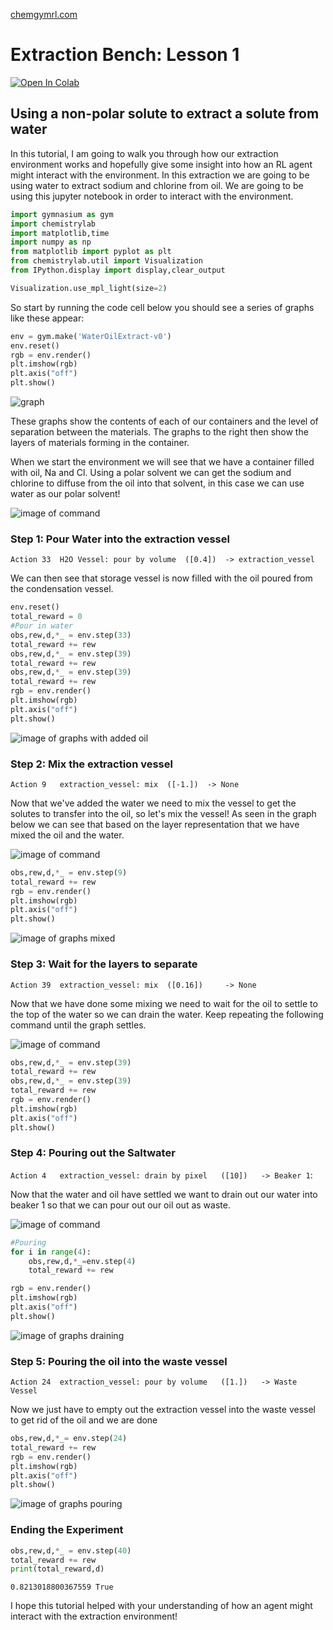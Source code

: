 [chemgymrl.com](https://chemgymrl.com/)

# Extraction Bench: Lesson 1

[![Open In Colab](https://colab.research.google.com/assets/colab-badge.svg)](https://colab.research.google.com/github/chemgymrl/chemgymrl/blob/rewrite/lessons/notebooks/extraction_lesson.ipynb)

## Using a non-polar solute to extract a solute from water

In this tutorial, I am going to walk you through how our extraction environment works and hopefully give some insight into how an
RL agent might interact with the environment. In this extraction we are going to be using water to extract sodium and
chlorine from oil. We are going to be using this jupyter notebook in order to interact
with the environment.


```python
import gymnasium as gym
import chemistrylab
import matplotlib,time
import numpy as np
from matplotlib import pyplot as plt
from chemistrylab.util import Visualization
from IPython.display import display,clear_output

Visualization.use_mpl_light(size=2)

```

So start by running the code cell below you should see a series of graphs like these appear:

```python
env = gym.make('WaterOilExtract-v0')
env.reset()
rgb = env.render()
plt.imshow(rgb)
plt.axis("off")
plt.show()
```


![graph](tutorial_figures/extraction-lesson-1/water_oil.png)

These graphs show the contents of each of our containers and the level of separation between the materials. The graphs
to the right then show the layers of materials forming in the container.

When we start the environment we will see that we have a container filled with oil, Na and Cl. Using a polar solvent
we can get the sodium and chlorine to diffuse from the oil into that solvent, in this case we can use water as our polar
solvent!

![image of command](https://ak.picdn.net/shutterstock/videos/4620521/thumb/4.jpg)

### Step 1: Pour Water into the extraction vessel

`Action 33	H2O Vessel: pour by volume	([0.4])	 -> extraction_vessel `

We can then see that storage vessel is now filled with the oil poured from the condensation vessel.

```python
env.reset()
total_reward = 0
#Pour in water
obs,rew,d,*_ = env.step(33)
total_reward += rew
obs,rew,d,*_ = env.step(39)
total_reward += rew
obs,rew,d,*_ = env.step(39)
total_reward += rew
rgb = env.render()
plt.imshow(rgb)
plt.axis("off")
plt.show()
```


![image of graphs with added oil](tutorial_figures/extraction-lesson-1/water_oil_1.png)

### Step 2: Mix the extraction vessel

`Action 9	extraction_vessel: mix	([-1.])	 -> None`

Now that we've added the water we need to mix the vessel to get the solutes to transfer into the oil, so let's mix the
vessel! As seen in the graph below we can see that based on the layer representation that we have mixed the oil and the water.

![image of command](https://i.pinimg.com/736x/dc/3f/5f/dc3f5fefb5a0a6e24a0799a87dabba8f.jpg)

```python
obs,rew,d,*_ = env.step(9)
total_reward += rew
rgb = env.render()
plt.imshow(rgb)
plt.axis("off")
plt.show()
```

![image of graphs mixed](tutorial_figures/extraction-lesson-1/water_oil_2.png)


### Step 3: Wait for the layers to separate

`Action 39	extraction_vessel: mix	([0.16])	 -> None`


Now that we have done some mixing we need to wait for the oil to settle to the top of the water so we can drain the
water. Keep repeating the following command until the graph settles.

![image of command](https://media.sciencephoto.com/image/c0119092/800wm)

```python
obs,rew,d,*_ = env.step(39)
total_reward += rew
obs,rew,d,*_ = env.step(39)
total_reward += rew
rgb = env.render()
plt.imshow(rgb)
plt.axis("off")
plt.show()
```

### Step 4: Pouring out the Saltwater

`Action 4	extraction_vessel: drain by pixel	([10])	 -> Beaker 1`:


Now that the water and oil have settled we want to drain out our water into beaker 1 so that we can pour out our oil
out as waste.

![image of command](https://github.com/chemgymrl/chemgymrl/blob/rewrite/docs/tutorial_figures/vessel/drain_vessel.png?raw=1)

```python
#Pouring
for i in range(4):
    obs,rew,d,*_=env.step(4)
    total_reward += rew

rgb = env.render()
plt.imshow(rgb)
plt.axis("off")
plt.show()
```


![image of graphs draining](tutorial_figures/extraction-lesson-1/water_oil_3.png)

### Step 5: Pouring the oil into the waste vessel

`Action 24	extraction_vessel: pour by volume	([1.])	 -> Waste Vessel`



Now we just have to empty out the extraction vessel into the waste vessel to get rid of the oil and we are done

```python
obs,rew,d,*_= env.step(24)
total_reward += rew
rgb = env.render()
plt.imshow(rgb)
plt.axis("off")
plt.show()
```

![image of graphs pouring](tutorial_figures/extraction-lesson-1/water_oil_4.png)


### Ending the Experiment

```python
obs,rew,d,*_ = env.step(40)
total_reward += rew
print(total_reward,d)
```

```
0.8213018800367559 True
```


I hope this tutorial helped with your understanding of how an agent might interact with the extraction environment!
